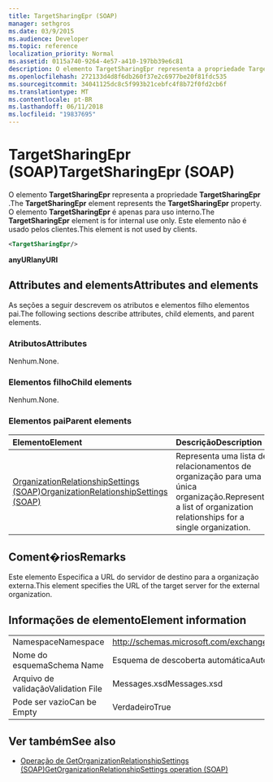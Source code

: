 ```yaml
---
title: TargetSharingEpr (SOAP)
manager: sethgros
ms.date: 03/9/2015
ms.audience: Developer
ms.topic: reference
localization_priority: Normal
ms.assetid: 0115a740-9264-4e57-a410-197bb39e6c81
description: O elemento TargetSharingEpr representa a propriedade TargetSharingEpr. O elemento TargetSharingEpr é apenas para uso interno.
ms.openlocfilehash: 272133d4d8f6db260f37e2c6977be20f81fdc535
ms.sourcegitcommit: 34041125dc8c5f993b21cebfc4f8b72f0fd2cb6f
ms.translationtype: MT
ms.contentlocale: pt-BR
ms.lasthandoff: 06/11/2018
ms.locfileid: "19837695"
---
```

# <a name="targetsharingepr-soap"></a><span data-ttu-id="61424-104">TargetSharingEpr (SOAP)</span><span class="sxs-lookup"><span data-stu-id="61424-104">TargetSharingEpr (SOAP)</span></span>
 
<span data-ttu-id="61424-105">O elemento **TargetSharingEpr** representa a propriedade **TargetSharingEpr** .</span><span class="sxs-lookup"><span data-stu-id="61424-105">The **TargetSharingEpr** element represents the **TargetSharingEpr** property.</span></span> <span data-ttu-id="61424-106">O elemento **TargetSharingEpr** é apenas para uso interno.</span><span class="sxs-lookup"><span data-stu-id="61424-106">The **TargetSharingEpr** element is for internal use only.</span></span> <span data-ttu-id="61424-107">Este elemento não é usado pelos clientes.</span><span class="sxs-lookup"><span data-stu-id="61424-107">This element is not used by clients.</span></span> 
  
```XML
<TargetSharingEpr/>
```

<span data-ttu-id="61424-108">**anyURI**</span><span class="sxs-lookup"><span data-stu-id="61424-108">**anyURI**</span></span>

## <a name="attributes-and-elements"></a><span data-ttu-id="61424-109">Attributes and elements</span><span class="sxs-lookup"><span data-stu-id="61424-109">Attributes and elements</span></span>

<span data-ttu-id="61424-110">As seções a seguir descrevem os atributos e elementos filho elementos pai.</span><span class="sxs-lookup"><span data-stu-id="61424-110">The following sections describe attributes, child elements, and parent elements.</span></span>
  
### <a name="attributes"></a><span data-ttu-id="61424-111">Atributos</span><span class="sxs-lookup"><span data-stu-id="61424-111">Attributes</span></span>

<span data-ttu-id="61424-112">Nenhum.</span><span class="sxs-lookup"><span data-stu-id="61424-112">None.</span></span>
  
### <a name="child-elements"></a><span data-ttu-id="61424-113">Elementos filho</span><span class="sxs-lookup"><span data-stu-id="61424-113">Child elements</span></span>

<span data-ttu-id="61424-114">Nenhum.</span><span class="sxs-lookup"><span data-stu-id="61424-114">None.</span></span>
  
### <a name="parent-elements"></a><span data-ttu-id="61424-115">Elementos pai</span><span class="sxs-lookup"><span data-stu-id="61424-115">Parent elements</span></span>

|<span data-ttu-id="61424-116">**Elemento**</span><span class="sxs-lookup"><span data-stu-id="61424-116">**Element**</span></span>|<span data-ttu-id="61424-117">**Descrição**</span><span class="sxs-lookup"><span data-stu-id="61424-117">**Description**</span></span>|
|:-----|:-----|
|[<span data-ttu-id="61424-118">OrganizationRelationshipSettings (SOAP)</span><span class="sxs-lookup"><span data-stu-id="61424-118">OrganizationRelationshipSettings (SOAP)</span></span>](organizationrelationshipsettings-soap.md) <br/> |<span data-ttu-id="61424-119">Representa uma lista de relacionamentos de organização para uma única organização.</span><span class="sxs-lookup"><span data-stu-id="61424-119">Represents a list of organization relationships for a single organization.</span></span>  <br/> |
   
## <a name="remarks"></a><span data-ttu-id="61424-120">Coment�rios</span><span class="sxs-lookup"><span data-stu-id="61424-120">Remarks</span></span>

<span data-ttu-id="61424-121">Este elemento Especifica a URL do servidor de destino para a organização externa.</span><span class="sxs-lookup"><span data-stu-id="61424-121">This element specifies the URL of the target server for the external organization.</span></span> 
  
## <a name="element-information"></a><span data-ttu-id="61424-122">Informações de elemento</span><span class="sxs-lookup"><span data-stu-id="61424-122">Element information</span></span>

|||
|:-----|:-----|
|<span data-ttu-id="61424-123">Namespace</span><span class="sxs-lookup"><span data-stu-id="61424-123">Namespace</span></span>  <br/> |http://schemas.microsoft.com/exchange/2010/Autodiscover  <br/> |
|<span data-ttu-id="61424-124">Nome do esquema</span><span class="sxs-lookup"><span data-stu-id="61424-124">Schema Name</span></span>  <br/> |<span data-ttu-id="61424-125">Esquema de descoberta automática</span><span class="sxs-lookup"><span data-stu-id="61424-125">Autodiscover schema</span></span>  <br/> |
|<span data-ttu-id="61424-126">Arquivo de validação</span><span class="sxs-lookup"><span data-stu-id="61424-126">Validation File</span></span>  <br/> |<span data-ttu-id="61424-127">Messages.xsd</span><span class="sxs-lookup"><span data-stu-id="61424-127">Messages.xsd</span></span>  <br/> |
|<span data-ttu-id="61424-128">Pode ser vazio</span><span class="sxs-lookup"><span data-stu-id="61424-128">Can be Empty</span></span>  <br/> |<span data-ttu-id="61424-129">Verdadeiro</span><span class="sxs-lookup"><span data-stu-id="61424-129">True</span></span>  <br/> |
   
## <a name="see-also"></a><span data-ttu-id="61424-130">Ver também</span><span class="sxs-lookup"><span data-stu-id="61424-130">See also</span></span>

- [<span data-ttu-id="61424-131">Operação de GetOrganizationRelationshipSettings (SOAP)</span><span class="sxs-lookup"><span data-stu-id="61424-131">GetOrganizationRelationshipSettings operation (SOAP)</span></span>](getorganizationrelationshipsettings-operation-soap.md)

